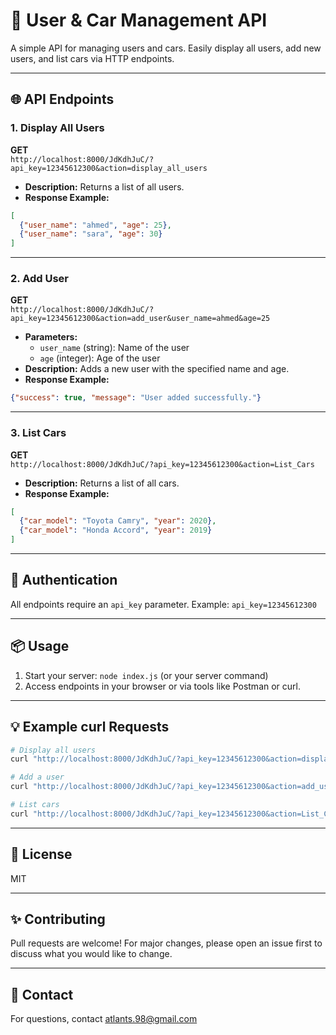 # 🚗 User & Car Management API

A simple API for managing users and cars. Easily display all users, add new users, and list cars via HTTP endpoints.

---

## 🌐 API Endpoints

### 1. Display All Users

**GET**  
`http://localhost:8000/JdKdhJuC/?api_key=12345612300&action=display_all_users`

- **Description:** Returns a list of all users.
- **Response Example:**
```json
[
  {"user_name": "ahmed", "age": 25},
  {"user_name": "sara", "age": 30}
]
```

---

### 2. Add User

**GET**  
`http://localhost:8000/JdKdhJuC/?api_key=12345612300&action=add_user&user_name=ahmed&age=25`

- **Parameters:**
  - `user_name` (string): Name of the user
  - `age` (integer): Age of the user
- **Description:** Adds a new user with the specified name and age.
- **Response Example:**
```json
{"success": true, "message": "User added successfully."}
```

---

### 3. List Cars

**GET**  
`http://localhost:8000/JdKdhJuC/?api_key=12345612300&action=List_Cars`

- **Description:** Returns a list of all cars.
- **Response Example:**
```json
[
  {"car_model": "Toyota Camry", "year": 2020},
  {"car_model": "Honda Accord", "year": 2019}
]
```

---

## 🔑 Authentication
All endpoints require an `api_key` parameter. Example: `api_key=12345612300`

---

## 📦 Usage
1. Start your server: `node index.js` (or your server command)
2. Access endpoints in your browser or via tools like Postman or curl.

---

## 💡 Example curl Requests
```sh
# Display all users
curl "http://localhost:8000/JdKdhJuC/?api_key=12345612300&action=display_all_users"

# Add a user
curl "http://localhost:8000/JdKdhJuC/?api_key=12345612300&action=add_user&user_name=ahmed&age=25"

# List cars
curl "http://localhost:8000/JdKdhJuC/?api_key=12345612300&action=List_Cars"
```

---

## 📝 License
MIT

---

## ✨ Contributing
Pull requests are welcome! For major changes, please open an issue first to discuss what you would like to change.

---

## 📧 Contact
For questions, contact [atlants.98@gmail.com](mailto:atlants.98@gmail.com)
